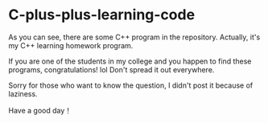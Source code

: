 # C-plus-plus-learning-code

As you can see, there are some C++ program in the repository. Actually, it's my C++ learning homework program.

If you are one of the students in my college and you happen to find these programs, congratulations! lol Don't spread it out everywhere.

Sorry for those who want to know the question, I didn't post it because of laziness.

Have a good day！
